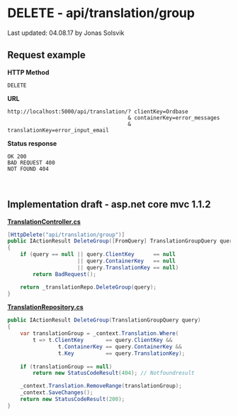 # DELETE - api/translation/group

Last updated: 04.08.17 by Jonas Solsvik


## Request example 

**HTTP Method**
```
DELETE
```

**URL**
```url
http://localhost:5000/api/translation/? clientKey=Ordbase 
                                      & containerKey=error_messages 
                                      & translationKey=error_input_email
``` 

**Status response**
```
OK 200
BAD REQUEST 400
NOT FOUND 404
```


<br>

## Implementation draft - asp.net core mvc 1.1.2


[**TranslationController.cs**](/Controllers/TranslationController.cs)
```cs
[HttpDelete("api/translation/group")]
public IActionResult DeleteGroup([FromQuery] TranslationGroupQuery query)
{
    if (query == null || query.ClientKey      == null
                      || query.ContainerKey   == null
                      || query.TranslationKey == null)
        return BadRequest();

    return _translationRepo.DeleteGroup(query);
}
```

[**TranslationRepository.cs**](/Repositories/TranslationRepository.cs)
```cs
public IActionResult DeleteGroup(TranslationGroupQuery query) 
{   
    var translationGroup = _context.Translation.Where(
        t => t.ClientKey       == query.ClientKey &&
                t.ContainerKey == query.ContainerKey &&
                t.Key          == query.TranslationKey);    
    
    if (translationGroup == null)
        return new StatusCodeResult(404); // Notfoundresult

    _context.Translation.RemoveRange(translationGroup);
    _context.SaveChanges();
    return new StatusCodeResult(200);
}

```